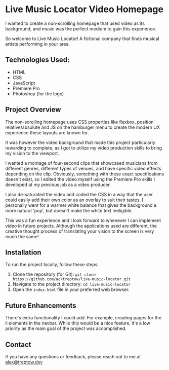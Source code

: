 # Live Music Locator Video Homepage

I wanted to create a non-scrolling homepage that used video as its background, and music was the perfect medium to gain this experience.

So welcome to Live Music Locator! A fictional company that finds musical artists performing in your area.

## Technologies Used:

- HTML
- CSS
- JavaScript
- Premiere Pro
- Photoshop (for the logo)

## Project Overview

The non-scrolling homepage uses CSS properties like flexbox, position relative/absolute and JS on the hamburger menu to create the modern UX experience these layouts are known for.

It was however the video background that made this project particularly rewarding to complete, as I got to utilize my video production skills to bring my vision to the viewport.

I wanted a montage of four-second clips that showcased musicians from different genres, different types of venues, and have specific video effects depending on the clip. Obviously, something with these exact specifications doesn't exist, so I edited the video myself using the Premiere Pro skills I developed at my previous job as a video producer.

I also de-saturated the video and coded the CSS in a way that the user could easily add their own color as an overlay to suit their tastes. I personally went for a warmer white balance that gives the background a more natural 'pop', but doesn't make the white text ineligible.

This was a fun experience and I look forward to whenever I can implement video in future projects. Although the applications used are different, the creative thought process of translating your vision to the screen is very much the same!

## Installation

To run the project locally, follow these steps:

1. Clone the repository (for Git): `git clone https://github.com/acktreptow/live-music-locator.git`
2. Navigate to the project directory: `cd live-music-locator`
3. Open the `index.html` file in your preferred web browser.

## Future Enhancements

There's extra functionality I could add. For example, creating pages for the li elements in the navbar. While this would be a nice feature, it's a low priority as the main goal of the project was accomplished.

## Contact

If you have any questions or feedback, please reach out to me at [alex@treptow.dev](mailto:alex@treptow.dev)

